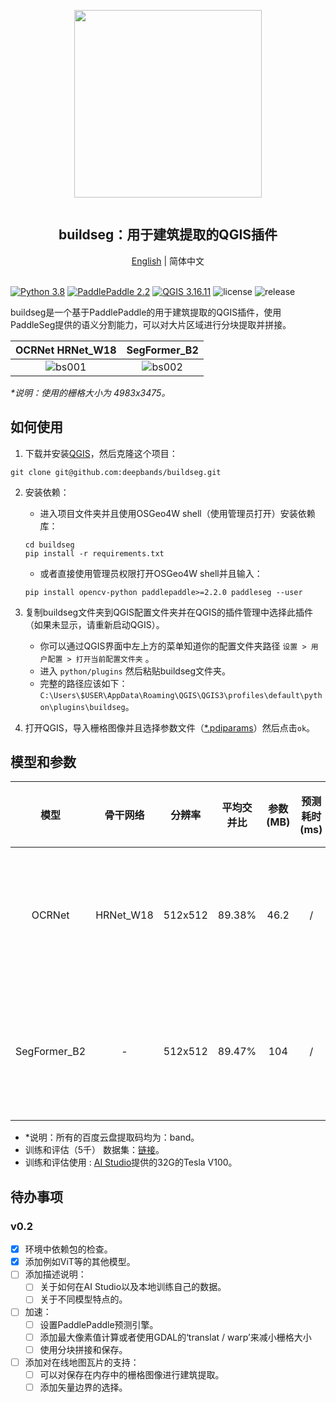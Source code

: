 <div align="center">
    <article style="display: flex; flex-direction: column; align-items: center; justify-content: center;">
        <p align="center"><img width="300" src="./img/logo.png" /></p>
        <h1 style="width: 100%; text-align: center;">buildseg：用于建筑提取的QGIS插件</h1>
    </article>
    <a href="../README.md">English</a> | 简体中文
</div>

<br/>

[![Python 3.8](https://img.shields.io/badge/python-3.8-yellow.svg)](https://www.python.org/downloads/release/python-380/) [![PaddlePaddle 2.2](https://img.shields.io/badge/paddlepaddle-2.2+-blue.svg)](https://www.paddlepaddle.org.cn/install/quick?docurl=/documentation/docs/zh/install/pip/windows-pip.html) [![QGIS 3.16.11](https://img.shields.io/badge/qgis-3.16.11+-green.svg)](https://www.qgis.org/) ![license](https://img.shields.io/github/license/deepbands/buildseg) ![release](https://img.shields.io/badge/release-v0.1-red.svg)

buildseg是一个基于PaddlePaddle的用于建筑提取的QGIS插件，使用PaddleSeg提供的语义分割能力，可以对大片区域进行分块提取并拼接。

|                       OCRNet HRNet_W18                       |                         SegFormer_B2                         |
| :----------------------------------------------------------: | :----------------------------------------------------------: |
| ![bs001](https://user-images.githubusercontent.com/71769312/145813120-b1f20a02-94da-436d-b8ec-d523bcccb720.gif) | ![bs002](https://user-images.githubusercontent.com/71769312/146371414-8c325496-d9e2-4f1e-891f-97bf3ca07716.gif) |

*\*说明：使用的栅格大小为 4983x3475。*

## 如何使用

1. 下载并安装[QGIS](https://www.qgis.org/en/site/)，然后克隆这个项目：
``` git
git clone git@github.com:deepbands/buildseg.git
```

2. 安装依赖：
   - 进入项目文件夹并且使用OSGeo4W shell（使用管理员打开）安装依赖库：
   ``` shell
   cd buildseg
   pip install -r requirements.txt
   ```
   - 或者直接使用管理员权限打开OSGeo4W shell并且输入：
    ``` shell
    pip install opencv-python paddlepaddle>=2.2.0 paddleseg --user
    ```

3. 复制buildseg文件夹到QGIS配置文件夹并在QGIS的插件管理中选择此插件（如果未显示，请重新启动QGIS）。
   - 你可以通过QGIS界面中左上方的菜单知道你的配置文件夹路径 `设置 > 用户配置 > 打开当前配置文件夹` 。
   - 进入 `python/plugins` 然后粘贴buildseg文件夹。
   - 完整的路径应该如下：`C:\Users\$USER\AppData\Roaming\QGIS\QGIS3\profiles\default\python\plugins\buildseg`。

4. 打开QGIS，导入栅格图像并且选择参数文件（[*.pdiparams](https://cloud.a-boat.cn:2021/share/3xda5wmV)）然后点击`ok`。

## 模型和参数

|     模型     | 骨干网络  | 分辨率  | 平均交并比 | 参数(MB) | 预测耗时(ms) |                           静态权重                           |
| :----------: | :-------: | :-----: | :--------: | :------: | :----------: | :----------------------------------------------------------: |
|    OCRNet    | HRNet_W18 | 512x512 |   89.38%   |   46.2   |      /       | [百度云盘](https://pan.baidu.com/s/1aQVc3InoUmxoGKSHCitvBw) \| [谷歌云盘](https://drive.google.com/file/d/1LkwvAfIWf_RO4ybSAc_7yLm4hNp_sWjD/view?usp=sharing) |
| SegFormer_B2 |     -     | 512x512 |   89.47%   |   104    |      /       | [百度云盘](https://pan.baidu.com/s/1QohTl65OmYOU__ESQjcAcg) \| [谷歌云盘](https://drive.google.com/file/d/1Kihnb5yRK0-aNnD_ZHgWUmLJqMzJKq_L/view?usp=sharing) |

- \*说明：所有的百度云盘提取码均为：band。
- 训练和评估（5千） 数据集：[链接](https://aistudio.baidu.com/aistudio/datasetdetail/102929)。
- 训练和评估使用 : [AI Studio](https://aistudio.baidu.com/aistudio/index)提供的32G的Tesla V100。

## 待办事项

### v0.2

- [x] 环境中依赖包的检查。
- [x] 添加例如ViT等的其他模型。
- [ ] 添加描述说明：
    - [ ] 关于如何在AI Studio以及本地训练自己的数据。
    - [ ] 关于不同模型特点的。
- [ ] 加速：
  - [ ] 设置PaddlePaddle预测引擎。
  - [ ] 添加最大像素值计算或者使用GDAL的‘translat / warp’来减小栅格大小
  - [ ] 使用分块拼接和保存。
- [ ] 添加对在线地图瓦片的支持：
    - [ ] 可以对保存在内存中的栅格图像进行建筑提取。
    - [ ] 添加矢量边界的选择。
